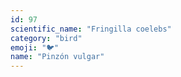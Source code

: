 ```yaml
---
id: 97
scientific_name: "Fringilla coelebs"
category: "bird"
emoji: "🐦"
name: "Pinzón vulgar"
---
```


